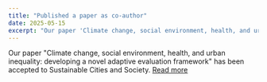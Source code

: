 ```yaml
---
title: "Published a paper as co-author"
date: 2025-05-15
excerpt: "Our paper 'Climate change, social environment, health, and urban inequality: developing a novel adaptive evaluation framework' has been accepted to Sustainable Cities and Society"
---
```


Our paper "Climate change, social environment, health, and urban inequality: developing a novel adaptive evaluation framework" has been accepted to Sustainable Cities and Society. [Read more](https://www.sciencedirect.com/science/article/abs/pii/S2210670725003191)